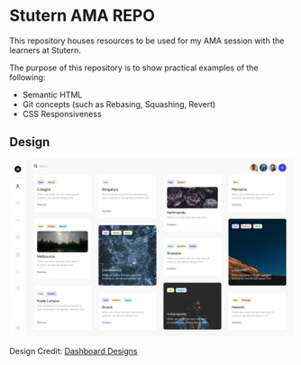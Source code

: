# Stutern AMA REPO

This repository houses resources to be used for my AMA session with the learners at Stutern.

The purpose of this repository is to show practical examples of the following:

* Semantic HTML
* Git concepts (such as Rebasing, Squashing, Revert)
* CSS Responsiveness

## Design

![Mockup for this Repository](https://github.com/BolajiOlajide/stutern-ama-repo/blob/master/mockup.jpg?raw=true)

Design Credit: [Dashboard Designs](https://dashboardsdesign.com/)
